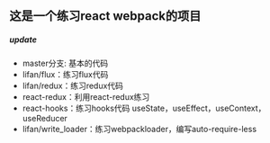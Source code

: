 ## 这是一个练习react webpack的项目

##### update

- master分支: 基本的代码
- lifan/flux：练习flux代码
- lifan/redux：练习redux代码
- react-redux：利用react-redux练习
- react-hooks：练习hooks代码 useState，useEffect，useContext，useReducer
- lifan/write_loader：练习webpackloader，编写auto-require-less
